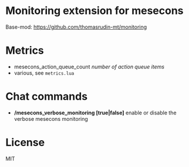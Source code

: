 
# Monitoring extension for mesecons

Base-mod: https://github.com/thomasrudin-mt/monitoring

# Metrics

* mesecons_action_queue_count *number of action queue items*
* various, see `metrics.lua`

# Chat commands

* **/mesecons_verbose_monitoring [true|false]** enable or disable the verbose mesecons monitoring

# License

MIT
